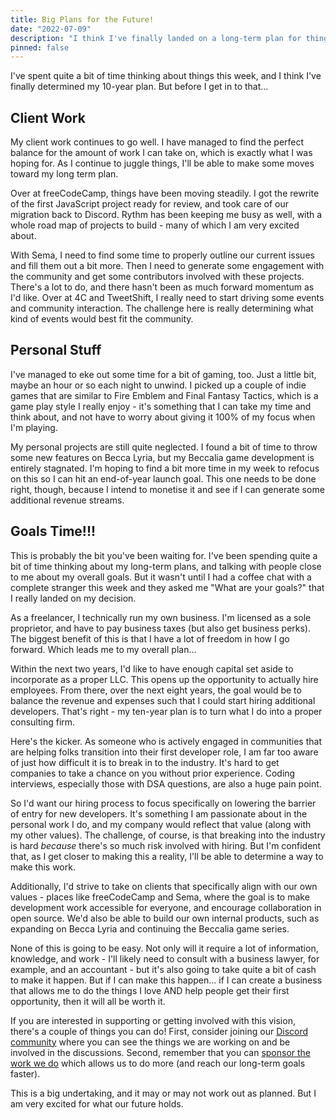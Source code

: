 ```yaml
---
title: Big Plans for the Future!
date: "2022-07-09"
description: "I think I've finally landed on a long-term plan for things~!"
pinned: false
---
```


I've spent quite a bit of time thinking about things this week, and I think I've finally determined my 10-year plan. But before I get in to that...

## Client Work

My client work continues to go well. I have managed to find the perfect balance for the amount of work I can take on, which is exactly what I was hoping for. As I continue to juggle things, I'll be able to make some moves toward my long term plan.

Over at freeCodeCamp, things have been moving steadily. I got the rewrite of the first JavaScript project ready for review, and took care of our migration back to Discord. Rythm has been keeping me busy as well, with a whole road map of projects to build - many of which I am very excited about.

With Sema, I need to find some time to properly outline our current issues and fill them out a bit more. Then I need to generate some engagement with the community and get some contributors involved with these projects. There's a lot to do, and there hasn't been as much forward momentum as I'd like. Over at 4C and TweetShift, I really need to start driving some events and community interaction. The challenge here is really determining what kind of events would best fit the community.

## Personal Stuff

I've managed to eke out some time for a bit of gaming, too. Just a little bit, maybe an hour or so each night to unwind. I picked up a couple of indie games that are similar to Fire Emblem and Final Fantasy Tactics, which is a game play style I really enjoy - it's something that I can take my time and think about, and not have to worry about giving it 100% of my focus when I'm playing.

My personal projects are still quite neglected. I found a bit of time to throw some new features on Becca Lyria, but my Beccalia game development is entirely stagnated. I'm hoping to find a bit more time in my week to refocus on this so I can hit an end-of-year launch goal. This one needs to be done right, though, because I intend to monetise it and see if I can generate some additional revenue streams.

## Goals Time!!!

This is probably the bit you've been waiting for. I've been spending quite a bit of time thinking about my long-term plans, and talking with people close to me about my overall goals. But it wasn't until I had a coffee chat with a complete stranger this week and they asked me "What are your goals?" that I really landed on my decision.

As a freelancer, I technically run my own business. I'm licensed as a sole proprietor, and have to pay business taxes (but also get business perks). The biggest benefit of this is that I have a lot of freedom in how I go forward. Which leads me to my overall plan...

Within the next two years, I'd like to have enough capital set aside to incorporate as a proper LLC. This opens up the opportunity to actually hire employees. From there, over the next eight years, the goal would be to balance the revenue and expenses such that I could start hiring additional developers. That's right - my ten-year plan is to turn what I do into a proper consulting firm.

Here's the kicker. As someone who is actively engaged in communities that are helping folks transition into their first developer role, I am far too aware of just how difficult it is to break in to the industry. It's hard to get companies to take a chance on you without prior experience. Coding interviews, especially those with DSA questions, are also a huge pain point.

So I'd want our hiring process to focus specifically on lowering the barrier of entry for new developers. It's something I am passionate about in the personal work I do, and my company would reflect that value (along with my other values). The challenge, of course, is that breaking into the industry is hard _because_ there's so much risk involved with hiring. But I'm confident that, as I get closer to making this a reality, I'll be able to determine a way to make this work.

Additionally, I'd strive to take on clients that specifically align with our own values - places like freeCodeCamp and Sema, where the goal is to make development work accessible for everyone, and encourage collaboration in open source. We'd also be able to build our own internal products, such as expanding on Becca Lyria and continuing the Beccalia game series.

None of this is going to be easy. Not only will it require a lot of information, knowledge, and work - I'll likely need to consult with a business lawyer, for example, and an accountant - but it's also going to take quite a bit of cash to make it happen. But if I can make this happen... if I can create a business that allows me to do the things I love AND help people get their first opportunity, then it will all be worth it.

If you are interested in supporting or getting involved with this vision, there's a couple of things you can do! First, consider joining our [Discord community](https://chat.nhcarrigan.com) where you can see the things we are working on and be involved in the discussions. Second, remember that you can [sponsor the work we do](https://donate.nhcarrigan.com) which allows us to do more (and reach our long-term goals faster).

This is a big undertaking, and it may or may not work out as planned. But I am very excited for what our future holds.
